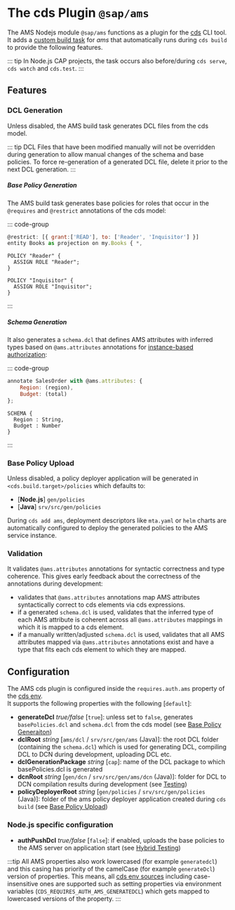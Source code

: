 # The cds Plugin `@sap/ams`

The AMS Nodejs module `@sap/ams` functions as a plugin for the [cds](https://cap.cloud.sap/docs/tools/cds-cli) CLI tool.
It adds a [custom build task](https://cap.cloud.sap/docs/guides/deployment/custom-builds#custom-build-plugins) for *ams* that automatically runs during `cds build` to provide the following features.

::: tip
In Node.js CAP projects, the task occurs also before/during `cds serve`, `cds watch` and `cds.test`.
:::

## Features

### DCL Generation
Unless disabled, the AMS build task generates DCL files from the cds model.


::: tip
DCL Files that have been modified manually will not be overridden during generation to allow manual changes of the schema and base policies. To force re-generation of a generated DCL file, delete it prior to the next DCL generation.
:::

##### Base Policy Generation
The AMS build task generates base policies for roles that occur in the `@requires` and `@restrict` annotations of the cds model:

::: code-group
```js [BookService.cds]
@restrict: [{ grant:['READ'], to: ['Reader', 'Inquisitor'] }]
entity Books as projection on my.Books { *,
```

```dcl [basePolicies.dcl]
POLICY "Reader" {
  ASSIGN ROLE "Reader";
}

POLICY "Inquisitor" {
  ASSIGN ROLE "Inquisitor";
}
```
:::

##### Schema Generation
It also generates a `schema.dcl` that defines AMS attributes with inferred types based on `@ams.attributes` annotations for [instance-based authorization](/CAP/InstanceBasedAuthorization):

::: code-group
```js [SalesOrderService.cds]
annotate SalesOrder with @ams.attributes: {
    Region: (region),
    Budget: (total)
};
```

```dcl [schema.dcl]
SCHEMA {
  Region : String,
  Budget : Number
}
```
:::

### Base Policy Upload
Unless disabled, a policy deployer application will be generated in `<cds.build.target>/policies` which defaults to:

- [**Node.js**] `gen/policies`
- [**Java**] `srv/src/gen/policies`

During `cds add ams`, deployment descriptors like `mta.yaml` or `helm` charts are automatically configured to deploy the generated policies to the AMS service instance.

### Validation
It validates `@ams.attributes` annotations for syntactic correctness and type coherence. This gives early feedback about the correctness of the annotations during development:

- validates that `@ams.attributes` annotations map AMS attributes syntactically correct to cds elements via cds expressions.
- if a generated `schema.dcl` is used, validates that the inferred type of each AMS attribute is coherent across all `@ams.attributes` mappings in which it is mapped to a cds element.
- if a manually written/adjusted `schema.dcl` is used, validates that all AMS attributes mapped via `@ams.attributes` annotations exist and have a type that fits each cds element to which they are mapped.

## Configuration
The AMS cds plugin is configured inside the `requires.auth.ams` property of the [cds env](https://cap.cloud.sap/docs/node.js/cds-env#project-settings).\
It supports the following properties with the following [`default`]:

- **generateDcl** *true/false* [`true`]: unless set to `false`, generates `basePolicies.dcl` and `schema.dcl` from the cds model (see [Base Policy Generaiton](#base-policy-generation))
- **dclRoot** *string* [`ams/dcl` / `srv/src/gen/ams` (Java)]: the root DCL folder (containing the `schema.dcl`) which is used for generating DCL, compiling DCL to DCN during development, uploading DCL etc.
- **dclGenerationPackage** *string* [`cap`]: name of the DCL package to which basePolicies.dcl is generated
- **dcnRoot** *string* [`gen/dcn` / `srv/src/gen/ams/dcn` (Java)]:  folder for DCL to DCN compilation results during development (see [Testing](/concepts/Testing#compiling-dcl-to-dcn))
- **policyDeployerRoot** *string* [`gen/policies` / `srv/src/gen/policies` (Java)]:  folder of the ams policy deployer application created during `cds build` (see [Base Policy Upload](#base-policy-upload))

### Node.js specific configuration
- **authPushDcl** *true/false* [`false`]:  if enabled, uploads the base policies to the AMS server on application start (see [Hybrid Testing](https://cap.cloud.sap/docs/advanced/hybrid-testing))

:::tip
All AMS properties also work lowercased (for example `generatedcl`) and this casing has priority of the camelCase (for example `generateDcl`) version of properties. This means, all [cds env sources](https://cap.cloud.sap/docs/node.js/cds-env#sources-for-cds-env) including case-insensitive ones are supported such as setting properties via environment variables (`CDS_REQUIRES_AUTH_AMS_GENERATEDCL`) which gets mapped to lowercased versions of the property. 
:::
